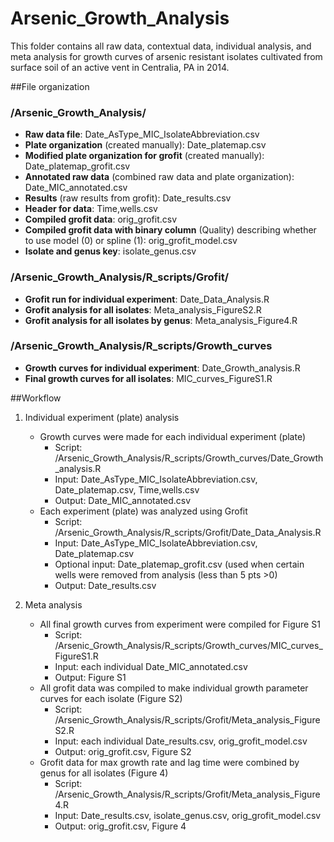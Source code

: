 # Arsenic_Growth_Analysis
This folder contains all raw data, contextual data, individual analysis, and meta analysis for growth curves of arsenic resistant isolates cultivated from surface soil of an active vent in Centralia, PA in 2014. 

##File organization
### /Arsenic_Growth_Analysis/
* __Raw data file__: Date_AsType_MIC_IsolateAbbreviation.csv
* __Plate organization__ (created manually): Date_platemap.csv
* __Modified plate organization for grofit__ (created manually): Date_platemap_grofit.csv
* __Annotated raw data__ (combined raw data and plate organization): Date_MIC_annotated.csv
* __Results__ (raw results from grofit): Date_results.csv
* __Header for data__: Time,wells.csv
* __Compiled grofit data__: orig_grofit.csv
* __Compiled grofit data with binary column__ (Quality) describing whether to use model (0) or spline (1): orig_grofit_model.csv
* __Isolate and genus key__: isolate_genus.csv

### /Arsenic_Growth_Analysis/R_scripts/Grofit/
* __Grofit run for individual experiment__: Date_Data_Analysis.R
* __Grofit analysis for all isolates__: Meta_analysis_FigureS2.R
* __Grofit analysis for all isolates by genus__: Meta_analysis_Figure4.R

### /Arsenic_Growth_Analysis/R_scripts/Growth_curves
* __Growth curves for individual experiment__: Date_Growth_analysis.R
* __Final growth curves for all isolates__: MIC_curves_FigureS1.R

##Workflow
1. Individual experiment (plate) analysis
    * Growth curves were made for each individual experiment (plate)
      * Script: /Arsenic_Growth_Analysis/R_scripts/Growth_curves/Date_Growth_analysis.R
      * Input: Date_AsType_MIC_IsolateAbbreviation.csv, Date_platemap.csv, Time,wells.csv
      * Output: Date_MIC_annotated.csv
    * Each experiment (plate) was analyzed using Grofit
      * Script: /Arsenic_Growth_Analysis/R_scripts/Grofit/Date_Data_Analysis.R
      * Input: Date_AsType_MIC_IsolateAbbreviation.csv, Date_platemap.csv
      * Optional input: Date_platemap_grofit.csv (used when certain wells were removed from analysis (less than 5 pts >0) 
      * Output: Date_results.csv
      
2. Meta analysis
    * All final growth curves from experiment were compiled for Figure S1
      * Script: /Arsenic_Growth_Analysis/R_scripts/Growth_curves/MIC_curves_FigureS1.R
      * Input: each individual Date_MIC_annotated.csv
      * Output: Figure S1
    * All grofit data was compiled to make individual growth parameter curves for each isolate (Figure S2)
      * Script: /Arsenic_Growth_Analysis/R_scripts/Grofit/Meta_analysis_FigureS2.R
      * Input: each individual Date_results.csv, orig_grofit_model.csv
      * Output: orig_grofit.csv, Figure S2
    * Grofit data for max growth rate and lag time were combined by genus for all isolates (Figure 4)
      * Script: /Arsenic_Growth_Analysis/R_scripts/Grofit/Meta_analysis_Figure4.R
      * Input: Date_results.csv, isolate_genus.csv, orig_grofit_model.csv
      * Output: orig_grofit.csv, Figure 4

